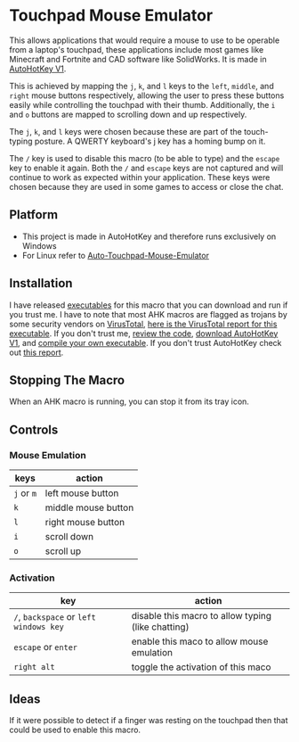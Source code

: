 # Touchpad Mouse Emulator
This allows applications that would require a mouse to use to be operable from a laptop's touchpad, these applications include most games like Minecraft and Fortnite and CAD software like SolidWorks. It is made in [AutoHotKey V1](https://www.autohotkey.com/). 

This is achieved by mapping the `j`, `k`, and `l` keys to the `left`, `middle`, and `right` mouse buttons respectively, allowing the user to press these buttons easily while controlling the touchpad with their thumb. Additionally, the `i` and `o` buttons are mapped to scrolling down and up respectively.

The `j`, `k`, and `l` keys were chosen because these are part of the touch-typing posture. A QWERTY keyboard's j key has a homing bump on it.

The `/` key is used to disable this macro (to be able to type) and the `escape` key to enable it again. Both the `/` and `escape` keys are not captured and will continue to work as expected within your application. These keys were chosen because they are used in some games to access or close the chat.

## Platform
- This project is made in AutoHotKey and therefore runs exclusively on Windows
- For Linux refer to [Auto-Touchpad-Mouse-Emulator](https://github.com/SP4CEBARsystems/Auto-Touchpad-Mouse-Emulator)

## Installation
I have released [executables](https://github.com/SP4CEBARsystems/Touchpad-Mouse-Emulator/releases) for this macro that you can download and run if you trust me. I have to note that most AHK macros are flagged as trojans by some security vendors on [VirusTotal](https://www.virustotal.com), [here is the VirusTotal report for this executable](https://www.virustotal.com/gui/file/61a640de9c9ea98182e44c6b7d0b42dacffd309f34918fbc3ade055e33ad2f47?nocache=1). If you don't trust me, [review the code](https://github.com/SP4CEBARsystems/Touchpad-Mouse-Emulator/blob/main/touchpad%20mouse%20emulator.ahk), [download AutoHotKey V1](https://www.autohotkey.com/download/ahk-install.exe), and [compile your own executable](https://www.autohotkey.com/docs/v1/Scripts.htm#ahk2exe-run). If you don't trust AutoHotKey check out [this report](https://safeweb.norton.com/report/show?url=autohotkey.com%2Fdownload).

## Stopping The Macro
When an AHK macro is running, you can stop it from its tray icon.

## Controls

### Mouse Emulation
| keys | action |
|---|---|
| `j` or `m` | left mouse button |
| `k` | middle mouse button |
| `l` | right mouse button |
| `i` | scroll down |
| `o` | scroll up |

### Activation
| key | action |
|---|---|
| `/`, `backspace` or `left windows key` | disable this macro to allow typing (like chatting) |
| `escape` or `enter` | enable this maco to allow mouse emulation |
| `right alt` | toggle the activation of this maco |

## Ideas
If it were possible to detect if a finger was resting on the touchpad then that could be used to enable this macro.
